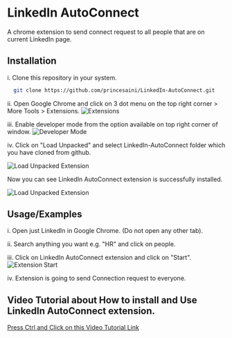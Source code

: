 
# LinkedIn AutoConnect

A chrome extension to send connect request to all people that are on current LinkedIn page.




## Installation

i.  Clone this repository in your system.

```bash
  git clone https://github.com/princesaini/LinkedIn-AutoConnect.git
```
ii.  Open Google Chrome and click on 3 dot menu on the top right  corner > More Tools > Extensions.
![Extensions](https://ik.imagekit.io/prince123/LinkedInAutoConnect/extensions.jpg?ik-sdk-version=javascript-1.4.3&updatedAt=1677002033871)

iii. Enable developer mode from the option available on top right corner of window.
![Developer Mode](https://ik.imagekit.io/prince123/LinkedInAutoConnect/Screenshot_20230221_112057.png?ik-sdk-version=javascript-1.4.3&updatedAt=1677002033546)

iv. Click on "Load Unpacked" and select LinkedIn-AutoConnect folder which you have cloned from github.

![Load Unpacked Extension](https://ik.imagekit.io/prince123/LinkedInAutoConnect/Screenshot_2023-02-21_232132.jpg?ik-sdk-version=javascript-1.4.3&updatedAt=1677002033613)

Now you can see LinkedIn AutoConnect extension is successfully installed.

![Load Unpacked Extension](https://ik.imagekit.io/prince123/LinkedInAutoConnect/installedex.jpg?ik-sdk-version=javascript-1.4.3&updatedAt=1677002033944)



    
## Usage/Examples

i. Open just LinkedIn in Google Chrome. (Do not open any other tab).

ii. Search anything you want e.g. "HR" and click on people.

iii. Click on LinkedIn AutoConnect extension and click on "Start".
![Extension Start](https://ik.imagekit.io/prince123/LinkedInAutoConnect/Screenshot_20230221_113307.png?ik-sdk-version=javascript-1.4.3&updatedAt=1677002617907)

iv. Extension is going to send Connection request to everyone.



## Video Tutorial about How to install and Use LinkedIn AutoConnect extension.
[Press Ctrl and Click on this Video Tutorial Link](https://www.youtube.com/watch?v=NJriX8iL-y8)

